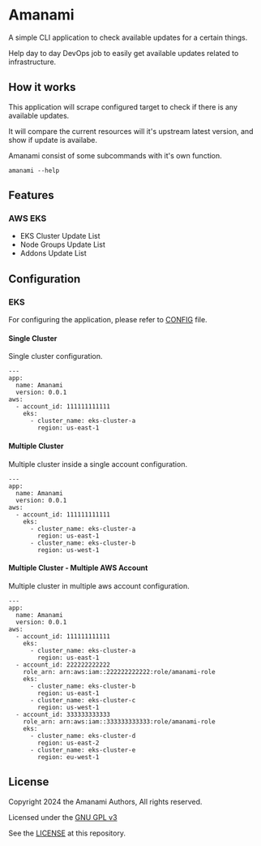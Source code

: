 # Amanami

A simple CLI application to check available updates for a certain things.

Help day to day DevOps job to easily get available updates related to infrastructure.

## How it works

This application will scrape configured target to check if there is any available updates.

It will compare the current resources will it's upstream latest version, and show if update is availabe.

Amanami consist of some subcommands with it's own function.

```Show global help
amanami --help
```

## Features

### AWS EKS

- EKS Cluster Update List
- Node Groups Update List
- Addons Update List

## Configuration

### EKS

For configuring the application, please refer to [CONFIG](config/config.yaml.example) file.

#### Single Cluster

Single cluster configuration.

```
---
app:
  name: Amanami
  version: 0.0.1
aws:
  - account_id: 111111111111
    eks:
      - cluster_name: eks-cluster-a
        region: us-east-1
```

#### Multiple Cluster

Multiple cluster inside a single account configuration.

```
---
app:
  name: Amanami
  version: 0.0.1
aws:
  - account_id: 111111111111
    eks:
      - cluster_name: eks-cluster-a
        region: us-east-1
      - cluster_name: eks-cluster-b
        region: us-west-1
```

#### Multiple Cluster - Multiple AWS Account

Multiple cluster in multiple aws account configuration.

```
---
app:
  name: Amanami
  version: 0.0.1
aws:
  - account_id: 111111111111
    eks:
      - cluster_name: eks-cluster-a
        region: us-east-1
  - account_id: 222222222222
    role_arn: arn:aws:iam::222222222222:role/amanami-role
    eks:
      - cluster_name: eks-cluster-b
        region: us-east-1
      - cluster_name: eks-cluster-c
        region: us-west-1
  - account_id: 333333333333
    role_arn: arn:aws:iam::333333333333:role/amanami-role
    eks:
      - cluster_name: eks-cluster-d
        region: us-east-2
      - cluster_name: eks-cluster-e
        region: eu-west-1
```

## License

Copyright 2024 the Amanami Authors, All rights reserved.

Licensed under the [GNU GPL v3](https://www.gnu.org/licenses/gpl-3.0.html)

See the [LICENSE](LICENSE) at this repository.
